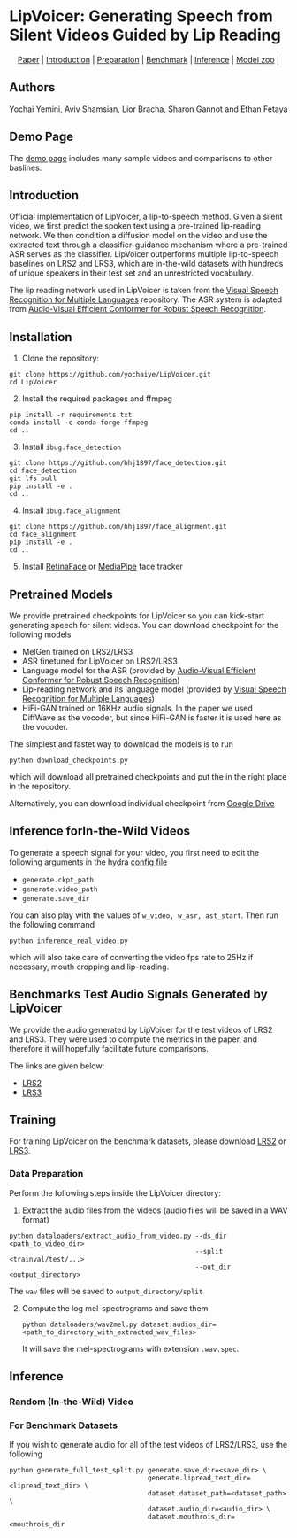 # LipVoicer: Generating Speech from Silent Videos Guided by Lip Reading

<div align="center">

[Paper](https://openreview.net/pdf?id=ZZCPSC5OgD) |
[Introduction](#Introduction) |
[Preparation](#Preparation) |
[Benchmark](#Benchmark-evaluation) |
[Inference](#Speech-prediction) |
[Model zoo](#Model-Zoo) |
</div>

## Authors
Yochai Yemini, Aviv Shamsian, Lior Bracha, Sharon Gannot and Ethan Fetaya

## Demo Page
The [demo page](https://lipvoicer.github.io/) includes many sample videos and comparisons to other baslines.

## Introduction
Official implementation of LipVoicer, a lip-to-speech method. Given a silent video, we first predict the spoken text using a pre-trained lip-reading network. We then condition a diffusion model on the video and use the extracted text through a classifier-guidance mechanism where a pre-trained ASR serves as the classifier. LipVoicer outperforms multiple lip-to-speech baselines on LRS2 and LRS3, which are in-the-wild datasets with hundreds of unique speakers in their test set and an unrestricted vocabulary.

The lip reading network used in LipVoicer is taken from the [Visual Speech Recognition for Multiple Languages](https://github.com/mpc001/Visual_Speech_Recognition_for_Multiple_Languages) repository.
The ASR system is adapted from [Audio-Visual Efficient Conformer for Robust Speech Recognition](https://github.com/burchim/AVEC/tree/master).

## Installation
1. Clone the repository:
```
git clone https://github.com/yochaiye/LipVoicer.git
cd LipVoicer
```
2. Install the required packages and ffmpeg
```
pip install -r requirements.txt
conda install -c conda-forge ffmpeg
cd ..
```
3. Install `ibug.face_detection`
```
git clone https://github.com/hhj1897/face_detection.git
cd face_detection
git lfs pull
pip install -e .
cd ..
```
4. Install `ibug.face_alignment`
```
git clone https://github.com/hhj1897/face_alignment.git
cd face_alignment
pip install -e .
cd ..
```
5. Install [RetinaFace](https://pypi.org/project/retina-face/) or [MediaPipe](https://pypi.org/project/mediapipe/) face tracker
<!--6. Install ctcdecode for the ASR beam search
```
git clone --recursive https://github.com/parlance/ctcdecode.git
cd ctcdecode
pip install .
cd ..
```-->

## Pretrained Models
We provide pretrained checkpoints for LipVoicer so you can kick-start generating speech for silent videos. You can download checkpoint for the following models

* MelGen trained on LRS2/LRS3
* ASR finetuned for LipVoicer on LRS2/LRS3
* Language model for the ASR (provided by [Audio-Visual Efficient Conformer for Robust Speech Recognition](https://github.com/burchim/AVEC/tree/master))
* Lip-reading network and its language model (provided by [Visual Speech Recognition for Multiple Languages](https://github.com/mpc001/Visual_Speech_Recognition_for_Multiple_Languages))
* HiFi-GAN trained on 16KHz audio signals. In the paper we used DiffWave as the vocoder, but since HiFi-GAN is faster it is used here as the vocoder.

The simplest and fastet way to download the models is to run
```
python download_checkpoints.py
```
which will download all pretrained checkpoints and put the in the right place in the repository. 

Alternatively, you can download individual checkpoint from [Google Drive](https://drive.google.com/drive/u/1/folders/1IdYw_jiKyfBdemiel6XD2rHkbIG12MbM)

## Inference forIn-the-Wild Videos
To generate a speech signal for your video, you first need to edit the following arguments in the hydra [config file](https://github.com/yochaiye/LipVoicer/blob/main/configs/config.yaml)

* `generate.ckpt_path`
* `generate.video_path`
* `generate.save_dir`

You can also play with the values of `w_video, w_asr, ast_start`. Then run the following command
```
python inference_real_video.py
```
which will also take care of converting the video fps rate to 25Hz if necessary, mouth cropping and lip-reading.

## Benchmarks Test Audio Signals Generated by LipVoicer
We provide the audio generated by LipVoicer for the test videos of LRS2 and LRS3. They were used to compute the metrics in the paper, and therefore it will hopefully facilitate future comparisons.

The links are given below:
* [LRS2](https://drive.google.com/uc?id=15BgeaU-j4B-o9WfP-d-BSnnjslAxOHkt)
* [LRS3](https://drive.google.com/uc?id=1y4O3grI7uwnjN5GIoydrGhyvK63ptLSy)

## Training
For training LipVoicer on the benchmark datasets, please download [LRS2](https://www.robots.ox.ac.uk/~vgg/data/lip_reading/lrs2.html) or [LRS3](https://mmai.io/datasets/lip_reading/). 

### Data Preparation
Perform the following steps inside the LipVoicer directory:
1. Extract the audio files from the videos (audio files will be saved in a WAV format)
```
python dataloaders/extract_audio_from_video.py --ds_dir <path_to_video_dir>
                                               --split <trainval/test/...>
                                               --out_dir <output_directory>
```
The `wav` files will be saved to `output_directory/split`

2. Compute the log mel-spectrograms and save them
   ```
   python dataloaders/wav2mel.py dataset.audios_dir=<path_to_directory_with_extracted_wav_files>
   ```
   It will save the mel-spectrograms with extension `.wav.spec`.
<!---
3. Crop the mouth regions of the videos, convert to greyscale and save to `<mouthrois_dir>`
Download option?

### Train
4. Train MelGen
```
CUDA_VISIBLE_DEVICES=<...> python train_melgen.py train.save_dir=<save_dir> \
                                                  dataset.dataset_path=<dataset_path> \
                                                  dataset.audio_dir=<audio_dir> \
                                                  dataset.mouthrois_dir=<mouthrois_dir>
```
5. Finetune the modified ASR, which now includes the diffusion time-step embedding.
For further details on how to carry out this step, please refer to [Audio-Visual Efficient Conformer for Robust Speech Recognition](https://github.com/burchim/AVEC/tree/master).
--->

## Inference
### Random (In-the-Wild) Video
### For Benchmark Datasets
If you wish to generate audio for all of the test videos of LRS2/LRS3, use the following
```
python generate_full_test_split.py generate.save_dir=<save_dir> \
                                   generate.lipread_text_dir=<lipread_text_dir> \
                                   dataset.dataset_path=<dataset_path> \
                                   dataset.audio_dir=<audio_dir> \
                                   dataset.mouthrois_dir=<mouthrois_dir
```
